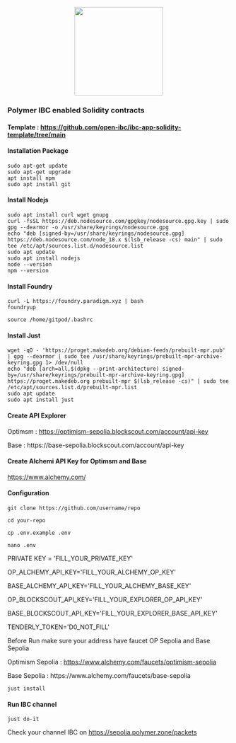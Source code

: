<p align="center"><img height="200" height="auto" src="https://github.com/furidngrt/Polymer-ibc-testnet/assets/63885192/618a752b-7041-48f0-b98b-91b79dababb1"></p>


### Polymer IBC enabled Solidity contracts


#### Template : https://github.com/open-ibc/ibc-app-solidity-template/tree/main



#### Installation Package
```
sudo apt-get update
sudo apt-get upgrade
apt install npm
sudo apt install git
```

#### Install Nodejs

```
sudo apt install curl wget gnupg
curl -fsSL https://deb.nodesource.com/gpgkey/nodesource.gpg.key | sudo gpg --dearmor -o /usr/share/keyrings/nodesource.gpg
echo "deb [signed-by=/usr/share/keyrings/nodesource.gpg] https://deb.nodesource.com/node_18.x $(lsb_release -cs) main" | sudo tee /etc/apt/sources.list.d/nodesource.list
sudo apt update
sudo apt install nodejs
node --version
npm --version
```

#### Install Foundry

```
curl -L https://foundry.paradigm.xyz | bash
foundryup
```

```
source /home/gitpod/.bashrc
```

#### Install Just

```
wget -qO - 'https://proget.makedeb.org/debian-feeds/prebuilt-mpr.pub' | gpg --dearmor | sudo tee /usr/share/keyrings/prebuilt-mpr-archive-keyring.gpg 1> /dev/null
echo "deb [arch=all,$(dpkg --print-architecture) signed-by=/usr/share/keyrings/prebuilt-mpr-archive-keyring.gpg] https://proget.makedeb.org prebuilt-mpr $(lsb_release -cs)" | sudo tee /etc/apt/sources.list.d/prebuilt-mpr.list
sudo apt update
sudo apt install just
```

#### Create API Explorer

Optimsm : https://optimism-sepolia.blockscout.com/account/api-key
<p>
Base : https://base-sepolia.blockscout.com/account/api-key


#### Create Alchemi API Key for Optimsm and Base

https://www.alchemy.com/

#### Configuration

```
git clone https://github.com/username/repo
```

```
cd your-repo
```

```
cp .env.example .env
```

```
nano .env
```

PRIVATE KEY = 'FILL_YOUR_PRIVATE_KEY'
<p>
OP_ALCHEMY_API_KEY='FILL_YOUR_ALCHEMY_OP_KEY' 
<p>
BASE_ALCHEMY_API_KEY='FILL_YOUR_ALCHEMY_BASE_KEY' 
<p>
OP_BLOCKSCOUT_API_KEY='FILL_YOUR_EXPLORER_OP_API_KEY' 
<p>
BASE_BLOCKSCOUT_API_KEY='FILL_YOUR_EXPLORER_BASE_API_KEY'
<p>
TENDERLY_TOKEN='D0_NOT_FILL'


Before Run make sure your address have faucet OP Sepolia and Base Sepolia

Optimism Sepolia  : https://www.alchemy.com/faucets/optimism-sepolia
<p>
Base Sepolia : https://www.alchemy.com/faucets/base-sepolia


```
just install
```

####  Run IBC channel

```
just do-it
```

Check your channel IBC on https://sepolia.polymer.zone/packets
